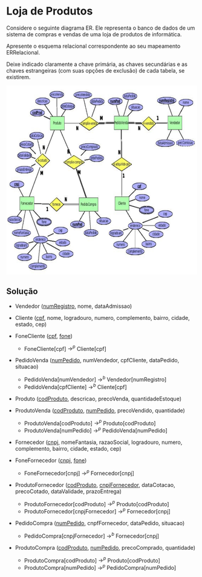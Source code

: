 # Loja de Produtos

Considere o seguinte diagrama ER. Ele representa o banco de dados de um sistema de compras e vendas de uma loja de produtos de informática. 

Apresente o esquema relacional correspondente ao seu mapeamento ERRelacional. 

Deixe indicado claramente a chave primária, as chaves secundárias e as chaves estrangeiras (com suas opções de exclusão) de cada tabela, se existirem.

<p align="center">
    <img src="../readmeImg/03_enunciado.png" width="900px" height="500px">
</p>

## Solução

* Vendedor (<ins>numRegistro</ins>, nome, dataAdmissao)

* Cliente (<ins>cpf</ins>, nome, logradouro, numero, complemento, bairro, cidade, estado, cep)

* FoneCliente (<ins>cpf</ins>, <ins>fone</ins>)
    * FoneCliente[cpf] $\rightarrow ^{p}$ Cliente[cpf]

* PedidoVenda (<ins>numPedido</ins>, numVendedor, cpfCliente, dataPedido, situacao)
    * PedidoVenda[numVendedor] $\rightarrow ^{b}$ Vendedor[numRegistro]
    * PedidoVenda[cpfCliente] $\rightarrow ^{b}$ Cliente[cpf]

* Produto (<ins>codProduto</ins>, descricao, precoVenda, quantidadeEstoque)

* ProdutoVenda (<ins>codProduto</ins>, <ins>numPedido</ins>, precoVendido, quantidade)
    * ProdutoVenda[codProduto] $\rightarrow ^{p}$ Produto[codProduto]
    * ProdutoVenda[numPedido] $\rightarrow ^{p}$ PedidoVenda[numPedido]

* Fornecedor (<ins>cnpj</ins>, nomeFantasia, razaoSocial, logradouro, numero, complemento, bairro, cidade, estado, cep)

* FoneFornecedor (<ins>cnpj</ins>, <ins>fone</ins>)
    * FoneFornecedor[cnpj] $\rightarrow ^{p}$ Fornecedor[cnpj]

* ProdutoFornecedor (<ins>codProduto</ins>, <ins>cnpjFornecedor</ins>, dataCotacao, precoCotado, dataValidade, prazoEntrega)
    * ProdutoFornecedor[codProduto] $\rightarrow ^{p}$ Produto[codProduto]
    * ProdutoFornecedor[cnpjFornecedor] $\rightarrow ^{p}$ Fornecedor[cnpj]

* PedidoCompra (<ins>numPedido</ins>, cnpfFornecedor, dataPedido, situacao)
    * PedidoCompra[cnpjFornecedor] $\rightarrow ^{b}$ Fornecedor[cnpj]

* ProdutoCompra (<ins>codProduto</ins>, <ins>numPedido</ins>, precoComprado, quantidade)
    * ProdutoCompra[codProduto] $\rightarrow ^{p}$ Produto[codProduto]
    * ProdutoCompra[numPedido] $\rightarrow ^{p}$ PedidoCompra[numPedido]

